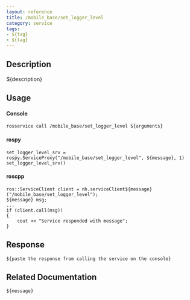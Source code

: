 ```yaml
---
layout: reference
title: /mobile_base/set_logger_level
category: service
tags: 
- ${tag} 
- ${tag}
---
```


## Description
${description}

## Usage
#### Console
```
rosservice call /mobile_base/set_logger_level ${arguments}
```

#### rospy
```
set_logger_level_srv = rospy.ServiceProxy("/mobile_base/set_logger_level", ${message}, 1)
set_logger_level_srv()
```

#### roscpp
```
ros::ServiceClient client = nh.serviceClient${message}("/mobile_base/set_logger_level");
${message} msg;
...
if (client.call(msg))
{
    cout << "Service responded with message";
}
```

## Response
```
${paste the response from calling the service on the console}
```

## Related Documentation
``${message}``  
